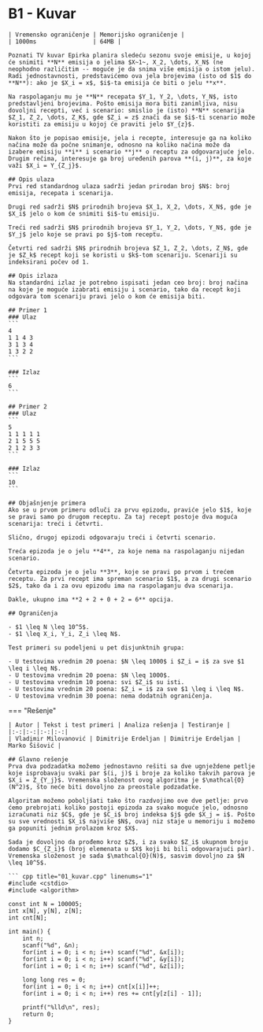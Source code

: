 # B1 - Kuvar

	| Vremensko ograničenje | Memorijsko ograničenje |
	| 1000ms                | 64MB |
	
	Poznati TV kuvar Epirka planira sledeću sezonu svoje emisije, u kojoj će snimiti **N** emisija o jelima $X~1~, X_2, \dots, X_N$ (ne neophodno različitim -- moguće je da snima više emisija o istom jelu). Radi jednostavnosti, predstavićemo ova jela brojevima (isto od $1$ do **N**): ako je $X_i = x$, $i$-ta emisija će biti o jelu **x**.
	
	Na raspolaganju mu je **N** recepata $Y_1, Y_2, \dots, Y_N$, isto predstavljeni brojevima. Pošto emisija mora biti zanimljiva, nisu dovoljni recepti, već i scenario: smislio je (isto) **N** scenarija $Z_1, Z_2, \dots, Z_K$, gde $Z_i = z$ znači da se $i$-ti scenario može koristiti za emisiju u kojoj će praviti jelo $Y_{z}$.
	
	Nakon što je popisao emisije, jela i recepte, interesuje ga na koliko načina može da počne snimanje, odnosno na koliko načina može da izabere emisiju **i** i scenario **j** o receptu za odgovarajuće jelo. Drugim rečima, interesuje ga broj uređenih parova **(i, j)**, za koje važi $X_i = Y_{Z_j}$.
	
	## Opis ulaza
	Prvi red standardnog ulaza sadrži jedan prirodan broj $N$: broj emisija, recepata i scenarija.
	
	Drugi red sadrži $N$ prirodnih brojeva $X_1, X_2, \dots, X_N$, gde je $X_i$ jelo o kom će snimiti $i$-tu emisiju.
	
	Treći red sadrži $N$ prirodnih brojeva $Y_1, Y_2, \dots, Y_N$, gde je $Y_j$ jelo koje se pravi po $j$-tom receptu.
	
	Četvrti red sadrži $N$ prirodnih brojeva $Z_1, Z_2, \dots, Z_N$, gde je $Z_k$ recept koji se koristi u $k$-tom scenariju. Scenariji su indeksirani počev od 1.
	
	## Opis izlaza
	Na standardni izlaz je potrebno ispisati jedan ceo broj: broj načina na koje je moguće izabrati emisiju i scenario, tako da recept koji odgovara tom scenariju pravi jelo o kom će emisija biti.
	
	## Primer 1
	### Ulaz
	```
	4
	1 1 4 3
	3 1 3 4
	1 3 2 2
	```
	
	### Izlaz
	```
	6
	```
	
	## Primer 2
	### Ulaz
	```
	5
	1 1 1 1 1
	2 1 5 5 5
	2 1 2 3 3
	```
	
	### Izlaz
	```
	10
	```
	
	## Objašnjenje primera
	Ako se u prvom primeru odluči za prvu epizodu, praviće jelo $1$, koje se pravi samo po drugom receptu. Za taj recept postoje dva moguća scenarija: treći i četvrti.
	
	Slično, drugoj epizodi odgovaraju treći i četvrti scenario.
	
	Treća epizoda je o jelu **4**, za koje nema na raspolaganju nijedan scenario.
	
	Četvrta epizoda je o jelu **3**, koje se pravi po prvom i trećem receptu. Za prvi recept ima spreman scenario $1$, a za drugi scenario $2$, tako da i za ovu epizodu ima na raspolaganju dva scenarija.
	
	Dakle, ukupno ima **2 + 2 + 0 + 2 = 6** opcija.
	
	## Ograničenja
	
	- $1 \leq N \leq 10^5$.
	- $1 \leq X_i, Y_i, Z_i \leq N$.
	
	Test primeri su podeljeni u pet disjunktnih grupa:
	
	- U testovima vrednim 20 poena: $N \leq 1000$ i $Z_i = i$ za sve $1 \leq i \leq N$.
	- U testovima vrednim 20 poena: $N \leq 1000$.
	- U testovima vrednim 10 poena: svi $Z_i$ su isti.
	- U testovima vrednim 20 poena: $Z_i = i$ za sve $1 \leq i \leq N$.
	- U testovima vrednim 30 poena: nema dodatnih ograničenja.
	
=== "Rešenje"
	
	| Autor | Tekst i test primeri | Analiza rеšenja | Testiranje |
	|:-:|:-:|:-:|:-:|
	| Vladimir Milovanović | Dimitrije Erdeljan | Dimitrije Erdeljan | Marko Šišović |
	
	## Glavno rešenje
	Prva dva podzadatka možemo jednostavno rešiti sa dve ugnježdene petlje koje isprobavaju svaki par $(i, j)$ i broje za koliko takvih parova je $X_i = Z_{Y_j}$. Vremenska složenost ovog algoritma je $\mathcal{O}(N^2)$, što neće biti dovoljno za preostale podzadatke.
	
	Algoritam možemo poboljšati tako što razdvojimo ove dve petlje: prvo ćemo prebrojati koliko postoji epizoda za svako moguće jelo, odnosno izračunati niz $C$, gde je $C_i$ broj indeksa $j$ gde $X_j = i$. Pošto su sve vrednosti $X_i$ najviše $N$, ovaj niz staje u memoriju i možemo ga popuniti jednim prolazom kroz $X$.
	
	Sada je dovoljno da prođemo kroz $Z$, i za svako $Z_i$ ukupnom broju dodamo $C_{Z_i}$ (broj elemenata u $X$ koji bi bili odgovarajući par). Vremenska složenost je sada $\mathcal{O}(N)$, sasvim dovoljno za $N \leq 10^5$.
	
	``` cpp title="01_kuvar.cpp" linenums="1"
	#include <cstdio>
	#include <algorithm>
	
	const int N = 100005;
	int x[N], y[N], z[N];
	int cnt[N];
	
	int main() {
	    int n;
	    scanf("%d", &n);
	    for(int i = 0; i < n; i++) scanf("%d", &x[i]);
	    for(int i = 0; i < n; i++) scanf("%d", &y[i]);
	    for(int i = 0; i < n; i++) scanf("%d", &z[i]);
	
	    long long res = 0;
	    for(int i = 0; i < n; i++) cnt[x[i]]++;
	    for(int i = 0; i < n; i++) res += cnt[y[z[i] - 1]];
	
	    printf("%lld\n", res);
	    return 0;
	}